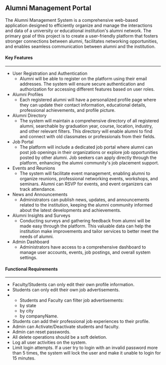 
## Alumni Management Portal
 
The Alumni Management System is a comprehensive web-based application designed to efficiently organize and manage the interactions and data of a university or educational institution's alumni network. The primary goal of this project is to create a user-friendly platform that fosters stronger connections between alumni, facilitates networking opportunities, and enables seamless communication between alumni and the institution.

####  Key Features
--- 
* User Registration and Authentication
	* Alumni will be able to register on the platform using their email addresses. The system will ensure secure authentication and authorization for accessing different features based on user roles.
* Alumni Profiles
	* Each registered alumni will have a personalized profile page where they can update their contact information, educational details, professional achievements, and profile picture.
*  Alumni Directory
	* The system will maintain a comprehensive directory of all registered alumni, searchable by graduation year, course, location, industry, and other relevant filters. This directory will enable alumni to find and connect with old classmates or professionals from their fields.
* Job Portal
	* The platform will include a dedicated job portal where alumni can post job openings in their organizations or explore job opportunities posted by other alumni. Job seekers can apply directly through the platform, enhancing the alumni community's job placement support.
* Events and Reunions
	* The system will facilitate event management, enabling alumni to organize reunions, professional networking events, workshops, and seminars. Alumni can RSVP for events, and event organizers can track attendance.
* News and Announcements
	* Administrators can publish news, updates, and announcements related to the institution, keeping the alumni community informed about the latest developments and achievements.
* Alumni Insights and Surveys
	* Conducting surveys and gathering feedback from alumni will be made easy through the platform. This valuable data can help the institution make improvements and tailor services to better meet the needs of alumni.
* Admin Dashboard
	* Administrators have access to a comprehensive dashboard to manage user accounts, events, job postings, and overall system settings.
	
####  Functional  Requirements
---
* Faculty/Students can only edit their own profile information.
* Students can only edit their own job advertisements.
* -   Students and Faculty can filter job advertisements:
    -   by state
    -   by city
    -   by companyName.
 * Students can add their professional job experiences to their profile.
 * Admin can Activate/Deactivate students and faculty.
 * Admin can reset passwords.
 * All delete operations should be a soft deletion.
 * Log all user activities on the system.
 * Limit login attempts. If a user try to login with an invalid password more than 5 times, the system will lock the user and make it unable to login for 15 minutes.

 

